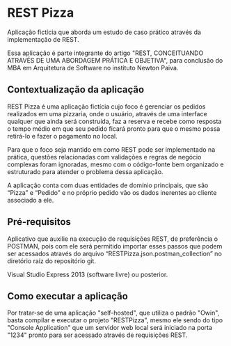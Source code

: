 # REST Pizza
Aplicação fictícia que aborda um estudo de caso prático através da implementação de REST.

Essa aplicação é parte integrante do artigo "REST, CONCEITUANDO ATRAVÉS DE UMA ABORDAGEM PRÁTICA E OBJETIVA", para conclusão do MBA em Arquitetura de Software no instituto Newton Paiva.


## Contextualização da aplicação
REST Pizza é uma aplicação fictícia cujo foco é gerenciar os pedidos realizados em uma pizzaria, onde o usuário, através de uma interface qualquer que ainda será construída, faz a reserva e recebe como resposta o tempo médio em que seu pedido ficará pronto para que o mesmo possa retirá-lo e fazer o pagamento no local.

Para que o foco seja mantido em como REST pode ser implementado na prática, questões relacionadas com validações e regras de negócio complexas foram ignoradas, mesmo com o código-fonte bem organizado e estruturado para atender o problema dessa aplicação. 

A aplicação conta com duas entidades de domínio principais, que são “Pizza” e “Pedido” e no próprio pedido vão os dados inerentes ao cliente associado a ele.

## Pré-requisitos
Aplicativo que auxilie na execução de requisições REST, de preferência o POSTMAN, pois com ele será permitido importar esses passos que podem ser acessados através do arquivo “RESTPizza.json.postman_collection” no diretório raíz do repositório git.

Visual Studio Express 2013 (software livre) ou posterior.

## Como executar a aplicação
Por tratar-se de uma aplicação "self-hosted", que utiliza o padrão "Owin", basta compilar e executar o projeto "RESTPizza", mesmo ele sendo do tipo "Console Application" que um servidor web local será iniciado na porta "1234" pronto para ser acessado através de requisições REST.
